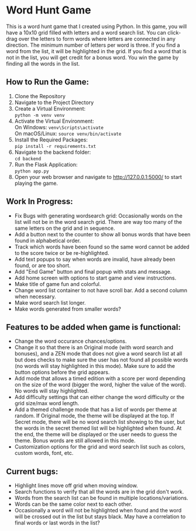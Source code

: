 # Word Hunt Game
This is a word hunt game that I created using Python.
In this game, you will have a 10x10 grid filled with letters and a word search list.
You can click-drag over the letters to form words where letters are connected in any direction.
The minimum number of letters per word is three.
If you find a word from the list, it will be highlighted in the grid.
If you find a word that is not in the list, you will get credit for a bonus word.
You win the game by finding all the words in the list.

## How to Run the Game:
1. Clone the Repository
2. Navigate to the Project Directory
3. Create a Virtual Environment:     
        ```python -m venv venv```
4. Activate the Virtual Environment:     
        On Windows: ```venv\Scripts\activate```     
        On macOS/Linux: ```source venv/bin/activate```
5. Install the Required Packages:     
        ```pip install -r requirements.txt``` 
7. Navigate to the backend folder:     
        ```cd backend``` 
9. Run the Flask Application:     
        ```python app.py``` 
11. Open your web browser and navigate to http://127.0.0.1:5000/ to start playing the game.

## Work In Progress:
- Fix Bugs with generating wordsearch grid: Occasionally words on the list will not be in the word search grid. There are way too many of the same letters on the grid and in sequence.
- Add a button next to the counter to show all bonus words that have been found in alphabetical order.
- Track which words have been found so the same word cannot be added to the score twice or be re-highlighted.
- Add text popups to say when words are invalid, have already been found, or are too short.
- Add "End Game" button and final popup with stats and message.
- Add home screen with options to start game and view instructions.
- Make title of game fun and colorful.
- Change word list container to not have scroll bar. Add a second column when necessary.
- Make word search list longer.
- Make words generated from smaller words?

## Features to be added when game is functional:
- Change the word occurance chances/options.
- Change it so that there is an Original mode (with word search and bonuses), and a ZEN mode that does not give a word search list at all but does checks to make sure the user has not found all possible words (no words will stay highlighted in this mode). Make sure to add the button options before the grid appears.
- Add mode that allows a timed edition with a score per word depending on the size of the word (bigger the word, higher the value of the word). No words will stay highlighted.
- Add difficulty settings that can either change the word difficulty or the grid size/max word length.
- Add a themed challenge mode that has a list of words per theme at random. If Original mode, the theme will be displayed at the top. If Secret mode, there will be no word search list showing to the user, but the words in the secret themed list will be highlighted when found. At the end, the theme will be displayed or the user needs to guess the theme. Bonus words are still allowed in this mode. 
- Customization options for the grid and word search list such as colors, custom words, font, etc.

## Current bugs:
- Highlight lines move off grid when moving window.
- Search functions to verify that all the words are in the grid don't work.
- Words from the search list can be found in multiple locations/variations.
- Words can be the same color next to each other.
- Occasionally a word will not be highlighted when found and the word will be crossed out in the list but stays black. May have a correlation to final words or last words in the list?
